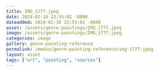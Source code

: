 ```yaml
---
title: IMG_1777.jpeg
date: 2024-02-16 22:55:02 -0800
dateadded: 2024-02-16 22:55:02 -0800
asset: /assets/genre-paintings/IMG_1777.jpeg
image: /assets/genre-paintings/IMG_1777.jpeg
categories: image
gallery: genre-painting-reference
permalink: /media/genre-painting-reference/img-1777-jpeg
layout: asset
tags: ["art", "painting", "sources"]
--- 
```

